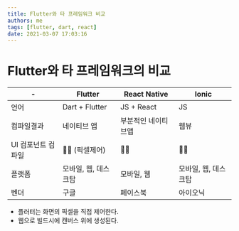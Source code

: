 ```yaml
---
title: Flutter와 타 프레임워크 비교
authors: me
tags: [flutter, dart, react]
date: 2021-03-07 17:03:16
---
```


# Flutter와 타 프레임워크의 비교

| -                  | Flutter              | React Native        | Ionic                |
| ------------------ | -------------------- | ------------------- | -------------------- |
| 언어               | Dart + Flutter       | JS + React          | JS                   |
| 컴파일결과         | 네이티브 앱          | 부분적인 네이티브앱 | 웹뷰                 |
| UI 컴포넌트 컴파일 | 🙅‍♂️ (픽셀제어)        | 🙆‍♂️                  | 🙅‍♂️                   |
| 플랫폼             | 모바일, 웹, 데스크탑 | 모바일, 웹          | 모바일, 웹, 데스크탑 |
| 벤더               | 구글                 | 페이스북            | 아이오닉             |

- 플러터는 화면의 픽셀을 직접 제어한다.
- 웹으로 빌드시에 캔버스 위에 생성된다.
